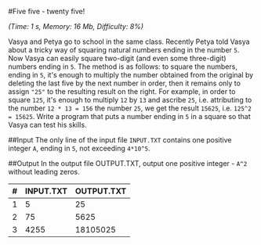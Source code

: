 #Five five - twenty five!

*(Time: 1 s, Memory: 16 Mb, Difficulty: 8%)*

Vasya and Petya go to school in the same class. Recently Petya told Vasya 
about a tricky way of squaring natural numbers ending in the number `5`. 
Now Vasya can easily square two-digit (and even some three-digit) numbers 
ending in `5`. The method is as follows: to square the numbers, ending in `5`, 
it's enough to multiply the number obtained from the original by deleting 
the last five by the next number in order, then it remains only to assign 
`"25"` to the resulting result on the right. For example, in order to square 
`125`, it's enough to multiply `12` by `13` and ascribe `25`, i.e. attributing to 
the number `12 * 13 = 156` the number `25`, we get the result `15625`, i.e. 
`125^2 = 15625`. Write a program that puts a number ending in `5` in a square so 
that Vasya can test his skills.

##Input
The only line of the input file `INPUT.TXT` contains one positive integer 
`A`, ending in `5`, not exceeding `4*10^5`.

##Output
In the output file OUTPUT.TXT, output one positive integer - `A^2`
without leading zeros.

|**#** | **INPUT.TXT** | **OUTPUT.TXT** |
|---|---|-----|
|1|  5|  25|
|2|  75|  5625|
|3|  4255|  18105025|

